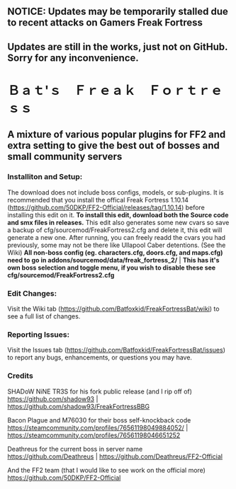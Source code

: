 ## NOTICE: Updates may be temporarily stalled due to recent attacks on Gamers Freak Fortress
## Updates are still in the works, just not on GitHub. Sorry for any inconvenience.

# Ｂａｔ'ｓ　Ｆｒｅａｋ　Ｆｏｒｔｒｅｓｓ
## A mixture of various popular plugins for FF2 and extra setting to give the best out of bosses and small community servers

### Installiton and Setup:
The download does not include boss configs, models, or sub-plugins. It is recommended that you install the offical Freak Fortress 1.10.14
(https://github.com/50DKP/FF2-Official/releases/tag/1.10.14) before installing this edit on it. **To install this edit, download both
the Source code and smx files in releases.** This edit also generates some new cvars so save a backup of cfg/sourcemod/FreakFortress2.cfg
and delete it, this edit will generate a new one. After running, you can freely readd the cvars you had previously, some may not be
there like Ullapool Caber detentions. (See the Wiki)
**All non-boss config (eg. characters.cfg, doors.cfg, and maps.cfg) need to go in addons/sourcemod/data/freak_fortress_2/** |
**This has it's own boss selection and toggle menu, if you wish to disable these see cfg/sourcemod/FreakFortress2.cfg**

### Edit Changes:
Visit the Wiki tab (https://github.com/Batfoxkid/FreakFortressBat/wiki) to see a full list of changes.

### Reporting Issues:
Visit the Issues tab (https://github.com/Batfoxkid/FreakFortressBat/issues) to report any bugs, enhancements, or questions you may have.

### Credits
SHADoW NiNE TR3S for his fork public release (and I rip off of)                                                
https://github.com/shadow93 | https://github.com/shadow93/FreakFortressBBG

Bacon Plague and M76030 for their boss self-knockback code                                                    
https://steamcommunity.com/profiles/76561198049884052/ | https://steamcommunity.com/profiles/76561198046651252

Deathreus for the current boss in server name                                                                 
https://github.com/Deathreus | https://github.com/Deathreus/FF2-Official

And the FF2 team (that I would like to see work on the official more)                                          
https://github.com/50DKP/FF2-Official
